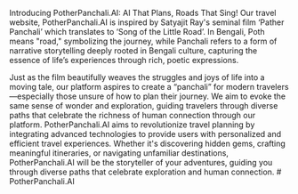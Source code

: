 Introducing PotherPanchali.AI: AI That Plans, Roads That Sing!
Our travel website, PotherPanchali.AI is inspired by Satyajit Ray's seminal film ‘Pather Panchali’ which translates to ‘Song of the Little Road’. In Bengali, Poth means "road," symbolizing the journey, while Panchali refers to a form of narrative storytelling deeply rooted in Bengali culture, capturing the essence of life’s experiences through rich, poetic expressions.

Just as the film beautifully weaves the struggles and joys of life into a moving tale, our platform aspires to create a “panchali” for modern travelers—especially those unsure of how to plan their journey. We aim to evoke the same sense of wonder and exploration, guiding travelers through diverse paths that celebrate the richness of human connection through our platform. PotherPanchali.AI aims to revolutionize travel planning by integrating advanced technologies to provide users with personalized and efficient travel experiences. Whether it's discovering hidden gems, crafting meaningful itineraries, or navigating unfamiliar destinations, PotherPanchali.AI will be the storyteller of your adventures, guiding you through diverse paths that celebrate exploration and human connection.
#   P o t h e r P a n c h a l i . A I  
 